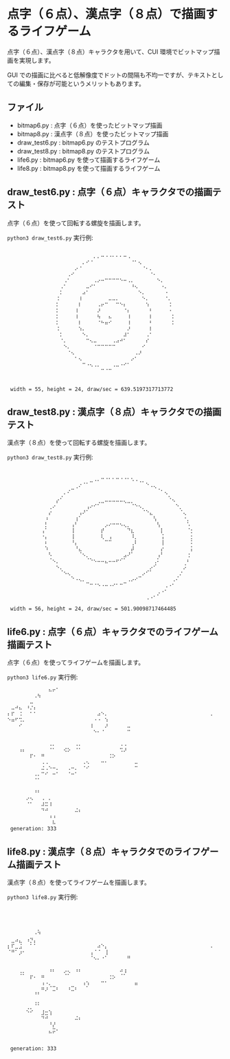 # 点字（６点）、漢点字（８点）で描画するライフゲーム

点字（６点）、漢点字（８点）キャラクタを用いて、CUI 環境でビットマップ描画を実現します。

GUI での描画に比べると低解像度でドットの間隔も不均一ですが、テキストとしての編集・保存が可能というメリットもあります。

## ファイル

- bitmap6.py : 点字（６点）を使ったビットマップ描画
- bitmap8.py : 漢点字（８点）を使ったビットマップ描画
- draw_test6.py : bitmap6.py のテストプログラム
- draw_test8.py : bitmap8.py のテストプログラム
- life6.py : bitmap6.py を使って描画するライフゲーム
- life8.py : bitmap8.py を使って描画するライフゲーム

## draw_test6.py : 点字（６点）キャラクタでの描画テスト

点字（６点）を使って回転する螺旋を描画します。

`python3 draw_test6.py` 実行例:

```

⠀⠀⠀⠀⠀⠀⠀⠀⠀⠀⠀⠀⠀⠀⠀⠀⠀⠀⠀⠀⠀⠀⠀⠄⠄⠒⠐⠐⠂⠂⠂⠒⠠
⠀⠀⠀⠀⠀⠀⠀⠀⠀⠀⠀⠀⠀⠀⠀⠀⠀⠀⠀⠀⠄⠊⠈⠀⠀⠀⠀⠀⠀⠀⠀⠀⠀⠈⠁⠢
⠀⠀⠀⠀⠀⠀⠀⠀⠀⠀⠀⠀⠀⠀⠀⠀⠀⠀⠔⠈⠀⠀⠀⠀⠀⠀⠀⠀⠀⠀⠀⠀⠀⠀⠀⠀⠈⠂⠄
⠀⠀⠀⠀⠀⠀⠀⠀⠀⠀⠀⠀⠀⠀⠀⠀⠠⠊⠀⠀⠀⠀⠀⠀⠀⠀⠀⠀⠀⠀⠀⠀⠀⠀⠀⠀⠀⠀⠈⠂
⠀⠀⠀⠀⠀⠀⠀⠀⠀⠀⠀⠀⠀⠀⠀⠠⠁⠀⠀⠀⠀⠀⠀⠠⠔⠒⠉⠉⠉⠉⠑⠒⠠⠄⠀⠀⠀⠀⠀⠀⠑⠄
⠀⠀⠀⠀⠀⠀⠀⠀⠀⠀⠀⠀⠀⠀⠠⠁⠀⠀⠀⠀⠀⠤⠊⠁⠀⠀⠀⠀⠀⠀⠀⠀⠀⠘⠢⠀⠀⠀⠀⠀⠀⠐⠄
⠀⠀⠀⠀⠀⠀⠀⠀⠀⠀⠀⠀⠀⠀⠅⠀⠀⠀⠀⠀⠴⠁⠀⠀⠀⠀⠀⠀⠀⠀⠀⠀⠀⠀⠀⠑⠄⠀⠀⠀⠀⠀⠐
⠀⠀⠀⠀⠀⠀⠀⠀⠀⠀⠀⠀⠀⠨⠀⠀⠀⠀⠀⠸⠀⠀⠀⠀⠀⠀⠀⠤⠤⠄⠀⠀⠀⠀⠀⠀⠑⠄⠀⠀⠀⠀⠈⠄
⠀⠀⠀⠀⠀⠀⠀⠀⠀⠀⠀⠀⠀⠅⠀⠀⠀⠀⠀⠇⠀⠀⠀⠀⠠⠖⠉⠀⠀⠉⠑⠆⠀⠀⠀⠀⠀⠱⠀⠀⠀⠀⠀⠨
⠀⠀⠀⠀⠀⠀⠀⠀⠀⠀⠀⠀⠀⠅⠀⠀⠀⠀⠸⠀⠀⠀⠀⠀⠜⠀⠀⠀⠀⠀⠀⠈⠆⠀⠀⠀⠀⠀⠃⠀⠀⠀⠀⠐
⠀⠀⠀⠀⠀⠀⠀⠀⠀⠀⠀⠀⠀⠅⠀⠀⠀⠀⠸⠀⠀⠀⠀⠀⠳⠀⠀⠦⠀⠀⠀⠀⠸⠀⠀⠀⠀⠀⠇⠀⠀⠀⠀⠀⠅
⠀⠀⠀⠀⠀⠀⠀⠀⠀⠀⠀⠀⠀⠅⠀⠀⠀⠀⠀⠇⠀⠀⠀⠀⠈⠓⠶⠊⠀⠀⠀⠀⠸⠀⠀⠀⠀⠀⠃⠀⠀⠀⠀⠀⠅
⠀⠀⠀⠀⠀⠀⠀⠀⠀⠀⠀⠀⠀⠨⠀⠀⠀⠀⠀⠱⠄⠀⠀⠀⠀⠀⠀⠀⠀⠀⠀⠀⠜⠀⠀⠀⠀⠀⠇
⠀⠀⠀⠀⠀⠀⠀⠀⠀⠀⠀⠀⠀⠀⠅⠀⠀⠀⠀⠀⠑⠄⠀⠀⠀⠀⠀⠀⠀⠀⠀⠼⠁⠀⠀⠀⠀⠠⠁
⠀⠀⠀⠀⠀⠀⠀⠀⠀⠀⠀⠀⠀⠀⠈⠄⠀⠀⠀⠀⠀⠉⠢⠤⠀⠀⠀⠀⠠⠴⠚⠁⠀⠀⠀⠀⠀⠎
⠀⠀⠀⠀⠀⠀⠀⠀⠀⠀⠀⠀⠀⠀⠀⠑⠄⠀⠀⠀⠀⠀⠀⠈⠉⠉⠉⠉⠉⠀⠀⠀⠀⠀⠀⠀⠊
⠀⠀⠀⠀⠀⠀⠀⠀⠀⠀⠀⠀⠀⠀⠀⠀⠈⠢⠀⠀⠀⠀⠀⠀⠀⠀⠀⠀⠀⠀⠀⠀⠀⠀⠠⠜
⠀⠀⠀⠀⠀⠀⠀⠀⠀⠀⠀⠀⠀⠀⠀⠀⠀⠀⠁⠢⠀⠀⠀⠀⠀⠀⠀⠀⠀⠀⠀⠀⠀⠔⠁
⠀⠀⠀⠀⠀⠀⠀⠀⠀⠀⠀⠀⠀⠀⠀⠀⠀⠀⠀⠀⠉⠐⠢⠠⠄⠀⠀⠀⠠⠤⠐⠊⠁
⠀⠀⠀⠀⠀⠀⠀⠀⠀⠀⠀⠀⠀⠀⠀⠀⠀⠀⠀⠀⠀⠀⠀⠀⠀⠉⠈⠉


 width = 55, height = 24, draw/sec = 639.5197317713772
```

## draw_test8.py : 漢点字（８点）キャラクタでの描画テスト

漢点字（８点）を使って回転する螺旋を描画します。

`python3 draw_test8.py` 実行例:

```

⠀⠀⠀⠀⠀⠀⠀⠀⠀⠀⠀⠀⠀⠀⠀⠀⠀⠀⠀⠀⠀⠀⠀⠀⠀⣀⢀⡀⡀⣀⢀⢀⡀⡀
⠀⠀⠀⠀⠀⠀⠀⠀⠀⠀⠀⠀⠀⠀⠀⠀⠀⠀⠀⢀⠠⠄⠒⠈⠁⠀⠀⠀⠀⠀⠀⠀⠀⠈⠈⠐⠂⢄
⠀⠀⠀⠀⠀⠀⠀⠀⠀⠀⠀⠀⠀⠀⠀⠀⢀⠤⠐⠁⠀⠀⠀⠀⠀⠀⠀⠀⠀⠀⠀⠀⠀⠀⠀⠀⠀⠀⠈⠑⠠⡀
⠀⠀⠀⠀⠀⠀⠀⠀⠀⠀⠀⠀⠀⠀⢀⠂⠁⠀⠀⠀⠀⠀⠀⠀⠀⠀⠀⠀⠀⠀⠀⠀⠀⠀⠀⠀⠀⠀⠀⠀⠀⠀⠑⡀
⠀⠀⠀⠀⠀⠀⠀⠀⠀⠀⠀⠀⠀⡔⠁⠀⠀⠀⠀⠀⠀⠀⠀⠀⢀⣀⠤⠤⠤⠤⠤⢄⣀⡀⠀⠀⠀⠀⠀⠀⠀⠀⠀⠈⠢
⠀⠀⠀⠀⠀⠀⠀⠀⠀⠀⠀⢀⠔⠀⠀⠀⠀⠀⠀⠀⠀⢠⠔⠊⠁⠀⠀⠀⠀⠀⠀⠀⠀⠈⠑⠢⡀⠀⠀⠀⠀⠀⠀⠀⠀⠑⡀
⠀⠀⠀⠀⠀⠀⠀⠀⠀⠀⠀⡔⠀⠀⠀⠀⠀⠀⠀⢠⠜⠁⠀⠀⠀⠀⠀⠀⠀⠀⠀⠀⠀⠀⠀⠀⠈⠑⣄⠀⠀⠀⠀⠀⠀⠀⠈⢄
⠀⠀⠀⠀⠀⠀⠀⠀⠀⠀⠰⠀⠀⠀⠀⠀⠀⠀⢰⠁⠀⠀⠀⠀⠀⠀⠀⠀⠀⠀⠀⠀⠀⠀⠀⠀⠀⠀⠀⢣⠀⠀⠀⠀⠀⠀⠀⠐⡀
⠀⠀⠀⠀⠀⠀⠀⠀⠀⠀⡃⠀⠀⠀⠀⠀⠀⢠⠃⠀⠀⠀⠀⠀⠀⠀⡠⠔⠒⠒⠢⢄⡀⠀⠀⠀⠀⠀⠀⠀⢣⠀⠀⠀⠀⠀⠀⠀⠡
⠀⠀⠀⠀⠀⠀⠀⠀⠀⢠⠁⠀⠀⠀⠀⠀⠀⢸⠀⠀⠀⠀⠀⠀⠀⡞⠀⠀⠀⠀⠀⠀⠙⣆⠀⠀⠀⠀⠀⠀⠀⡇⠀⠀⠀⠀⠀⠀⠈⡂
⠀⠀⠀⠀⠀⠀⠀⠀⠀⠐⡄⠀⠀⠀⠀⠀⠀⢸⠀⠀⠀⠀⠀⠀⠀⢇⠀⢠⠀⠀⠀⠀⠀⠸⡀⠀⠀⠀⠀⠀⠀⢨⠀⠀⠀⠀⠀⠀⠀⡂
⠀⠀⠀⠀⠀⠀⠀⠀⠀⠀⠆⠀⠀⠀⠀⠀⠀⠘⡄⠀⠀⠀⠀⠀⠀⠀⠉⠉⠀⠀⠀⠀⠀⢀⠇⠀⠀⠀⠀⠀⠀⢸⠀⠀⠀⠀⠀⠀⠀⠅
⠀⠀⠀⠀⠀⠀⠀⠀⠀⠀⠱⠀⠀⠀⠀⠀⠀⠀⠘⣄⠀⠀⠀⠀⠀⠀⠀⠀⠀⠀⠀⠀⠀⡼⠀⠀⠀⠀⠀⠀⠀⡔⠀⠀⠀⠀⠀⠀⠀⡅
⠀⠀⠀⠀⠀⠀⠀⠀⠀⠀⠀⠣⠀⠀⠀⠀⠀⠀⠀⠈⠢⡀⠀⠀⠀⠀⠀⠀⠀⠀⠀⣠⠜⠁⠀⠀⠀⠀⠀⠀⢠⠃⠀⠀⠀⠀⠀⠀⢐
⠀⠀⠀⠀⠀⠀⠀⠀⠀⠀⠀⠈⠢⡀⠀⠀⠀⠀⠀⠀⠀⠈⠑⠢⠤⠤⣄⠤⠤⠖⠊⠁⠀⠀⠀⠀⠀⠀⠀⢀⠅⠀⠀⠀⠀⠀⠀⠀⠆
⠀⠀⠀⠀⠀⠀⠀⠀⠀⠀⠀⠀⠀⠢⡀⠀⠀⠀⠀⠀⠀⠀⠀⠀⠀⠀⠀⠀⠀⠀⠀⠀⠀⠀⠀⠀⠀⠀⡠⠊⠀⠀⠀⠀⠀⠀⠀⡨
⠀⠀⠀⠀⠀⠀⠀⠀⠀⠀⠀⠀⠀⠀⠈⠢⢄⠀⠀⠀⠀⠀⠀⠀⠀⠀⠀⠀⠀⠀⠀⠀⠀⠀⠀⠀⡠⠊⠁⠀⠀⠀⠀⠀⠀⠀⡐
⠀⠀⠀⠀⠀⠀⠀⠀⠀⠀⠀⠀⠀⠀⠀⠀⠀⠑⠠⢄⡀⠀⠀⠀⠀⠀⠀⠀⠀⠀⠀⠀⢀⡠⠔⠉⠀⠀⠀⠀⠀⠀⠀⠀⢀⠌
⠀⠀⠀⠀⠀⠀⠀⠀⠀⠀⠀⠀⠀⠀⠀⠀⠀⠀⠀⠀⠀⠉⠒⠐⠢⠠⠤⠠⠔⠂⠒⠉⠀⠀⠀⠀⠀⠀⠀⠀⠀⠀⢀⠠⠂
⠀⠀⠀⠀⠀⠀⠀⠀⠀⠀⠀⠀⠀⠀⠀⠀⠀⠀⠀⠀⠀⠀⠀⠀⠀⠀⠀⠀⠀⠀⠀⠀⠀⠀⠀⠀⠀⠀⠀⠀⢀⠠⠂
⠀⠀⠀⠀⠀⠀⠀⠀⠀⠀⠀⠀⠀⠀⠀⠀⠀⠀⠀⠀⠀⠀⠀⠀⠀⠀⠀⠀⠀⠀⠀⠀⠀⠀⠀⠀⠀⢀⠠⠂⠁

 width = 56, height = 24, draw/sec = 501.90098717464485
```

## life6.py : 点字（６点）キャラクタでのライフゲーム描画テスト

点字（６点）を使ってライフゲームを描画します。

`python3 life6.py` 実行例:

```
⠀⠀⠀⠀⠀⠀⠀⠀⠀⠀⠀⠦⠖⠁
⠀⠀⠀⠀⠀⠀⠀⠠⠳
⠀⠀⠀⠀⠀⠀⠤
⠀⠤⠚⠦⠀⠘⠌⠆
⠆⠏⠀⠨⠀⠀⠁⠁⠀⠀⠀⠀⠀⠀⠀⠀⠀⠀⠀⠀⠀⠀⠀⠀⠴⠑⠄⠀⠀⠀⠀⠀⠀⠀⠀⠀⠀⠀⠀⠀⠀⠀⠀⠀⠀⠀⠀⠀⠀⠀⠀⠀⠀⠀⠠
⠑⠶⠋⠩⠄⠀⠀⠀⠀⠀⠀⠀⠀⠀⠀⠀⠀⠀⠀⠀⠀⠀⠀⠐⠐⠀⠱
⠀⠀⠀⠊⠀⠀⠀⠀⠀⠀⠀⠀⠀⠀⠀⠀⠀⠀⠀⠀⠀⠀⠸⠀⠀⠀⠜⠀⠀⠀⠀⠀⠤
⠀⠀⠀⠀⠀⠀⠀⠀⠀⠀⠀⠀⠀⠀⠀⠀⠀⠀⠀⠀⠀⠀⠀⠑⠂⠈⠀⠀⠀⠀⠀⠀⠉

⠀⠀⠀⠀⠀⠀⠀⠀⠀⠀⠀⠠⠄⠀⠀⠀⠀⠀⠠⠄⠀⠀⠀⠀⠀⠀⠀⠀⠀⠀⠠⠠
⠀⠀⠀⠰⠆⠀⠀⠀⠀⠀⠀⠈⠁⠀⠀⠪⠕⠀⠈⠁⠀⠀⠀⠀⠀⠀⠀⠀⠀⠀⠩⠜
⠀⠀⠀⠀⠀⠀⠏⠂⠀⠛⠀⠀⠀⠀⠀⠀⠀⠀⠀⠀⠀⠀⠀⠀⠀⠀⠀⠨⠕
⠀⠀⠀⠀⠀⠀⠀⠀⠀⠠⠠⠀⠀⠀⠀⠀⠀⠀⠀⠀⠠⠢⠀⠀⠀⠒⠂⠀⠀⠀⠀⠀⠀⠀⠤
⠀⠀⠀⠀⠀⠀⠀⠀⠀⠬⠠⠑⠒⠄⠀⠀⠠⠒⠄⠀⠈⠊⠀⠀⠀⠀⠀⠀⠀⠀⠀⠀⠀⠀⠉
⠀⠀⠀⠀⠀⠀⠀⠠⠄⠉⠊⠀⠒⠁⠀⠀⠈⠒⠁
⠀⠀⠀⠀⠀⠀⠀⠈⠁

⠀⠀⠀⠀⠀⠀⠀⠘⠃
⠀⠀⠀⠀⠀⠔⠢⠀⠀⠠⠀⠄
⠀⠀⠀⠀⠀⠈⠁⠀⠀⠼⠭⠸
⠀⠀⠀⠀⠀⠀⠀⠀⠀⠙⠚⠀⠀⠀⠀⠀⠀⠀⠬⠆
⠀⠀⠀⠀⠀⠀⠀⠀⠀⠀⠀⠰⠰
⠀⠀⠀⠀⠀⠀⠀⠀⠀⠀⠀⠀⠧
 generation: 333
```

## life8.py : 漢点字（８点）キャラクタでのライフゲーム描画テスト

漢点字（８点）を使ってライフゲームを描画します。

`python3 life8.py` 実行例:

```



⠀⠀⠀⠀⠀⠀⠀⠀⡀
⠀⠀⠀⠀⠀⠀⠀⠐⠙
⠀⣀⠴⣄⠀⠰⡙⡄
⡆⠏⣀⣨⠀⠀⠁⠁⠀⠀⠀⠀⠀⠀⠀⠀⠀⠀⠀⠀⠀⠀⠀⠀⠴⠑⡄⠀⠀⠀⠀⠀⠀⠀⠀⠀⠀⠀⠀⠀⠀⠀⠀⠀⠀⠀⠀⠀⠀⠀⠀⠀⠀⠀⠠
⠈⠛⠁⡰⠂⠀⠀⠀⠀⠀⠀⠀⠀⠀⠀⠀⠀⠀⠀⠀⠀⠀⢠⠈⠈⠀⢸
⠀⠀⠀⠀⠀⠀⠀⠀⠀⠀⠀⠀⠀⠀⠀⠀⠀⠀⠀⠀⠀⠀⠈⠢⠄⠐⠁⠀⠀⠀⠀⠀⠛

⠀⠀⠀⢀⡀⠀⠀⠀⠀⠀⠀⠰⠆⠀⠀⡠⢄⠀⠰⠆⠀⠀⠀⠀⠀⠀⠀⠀⠀⠀⠴⢰
⠀⠀⠀⠈⠁⠀⡖⠄⠀⠶⠀⠀⠀⠀⠀⠈⠁⠀⠀⠀⠀⠀⠀⠀⠀⠀⠀⢐⡢⠀⠈⠁
⠀⠀⠀⠀⠀⠀⠀⠀⠀⢠⠠⡀⠀⠀⠀⠀⠀⠀⠀⠀⢠⢢⠀⠀⠀⠒⠂⠀⠀⠀⠀⠀⠀⠀⣤
⠀⠀⠀⠀⠀⠀⠀⠀⠀⠶⡰⠈⣉⠆⠀⠀⠰⣉⠆⠀⠀⠁
⠀⠀⠀⠀⠀⠀⠀⠘⠃
⠀⠀⠀⠀⠀⠀⠀⢀⡀
⠀⠀⠀⠀⠀⢀⡀⠈⠁
⠀⠀⠀⠀⠀⠑⠊⠀⠀⣸⣒⢱
⠀⠀⠀⠀⠀⠀⠀⠀⠀⠙⠚⠀⠀⠀⠀⠀⠀⠀⠬⠆
⠀⠀⠀⠀⠀⠀⠀⠀⠀⠀⠀⠘⡜
⠀⠀⠀⠀⠀⠀⠀⠀⠀⠀⠀⣄⡭⠂


 generation: 333
```

